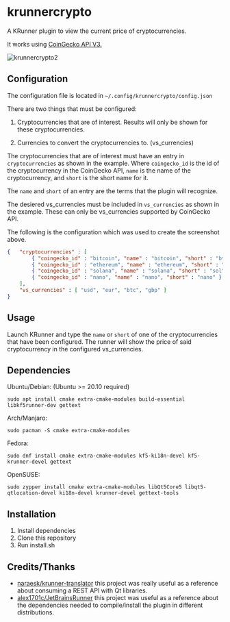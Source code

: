 # krunnercrypto
A KRunner plugin to view the current price of cryptocurrencies.

It works using [CoinGecko API V3.](https://www.coingecko.com/en/api/documentation)

![krunnercrypto2](https://user-images.githubusercontent.com/7107694/146843950-ce2e7a43-e623-46aa-8627-9d56f13a92c1.png)

## Configuration
The configuration file is located in `~/.config/krunnercrypto/config.json`

There are two things that must be configured:

1. Cryptocurrencies that are of interest. Results will only be shown for these cryptocurrencies.

2. Currencies to convert the cryptocurrencies to. (vs_currencies)

The cryptocurrencies that are of interest must have an entry in `cryptocurrencies` as shown in the example. Where `coingecko_id` is the id of the cryptocurrency in the CoinGecko API, `name` is the name of the cryptocurrency, and `short` is the short name for it.

The `name` and `short` of an entry are the terms that the plugin will recognize.

The desiered vs_currencies must be included in `vs_currencies` as shown in the example. These can only be vs_currencies supported by CoinGecko API.

The following is the configuration which was used to create the screenshot above.
```json
{   "cryptocurrencies" : [
        { "coingecko_id" : "bitcoin", "name" : "bitcoin", "short" : "btc" },
        { "coingecko_id" : "ethereum", "name" : "ethereum", "short" : "eth" },
        { "coingecko_id" : "solana", "name" : "solana", "short" : "sol" },
        { "coingecko_id" : "nano", "name" : "nano", "short" : "nano" }
    ],
    "vs_currencies" : [ "usd", "eur", "btc", "gbp" ]
}
```

## Usage
Launch KRunner and type the `name` or `short` of one of the cryptocurrencies that have been configured. The runner will show the price of said cryptocurrency in the configured vs_currencies.

## Dependencies

Ubuntu/Debian: (Ubuntu >= 20.10 required)

`sudo apt install cmake extra-cmake-modules build-essential libkf5runner-dev gettext`

Arch/Manjaro:

`sudo pacman -S cmake extra-cmake-modules`

Fedora:

`sudo dnf install cmake extra-cmake-modules kf5-ki18n-devel kf5-krunner-devel gettext`

OpenSUSE:

`sudo zypper install cmake extra-cmake-modules libQt5Core5 libqt5-qtlocation-devel ki18n-devel krunner-devel gettext-tools`

## Installation
1. Install dependencies
2. Clone this repository
3. Run install.sh

## Credits/Thanks
- [naraesk/krunner-translator](https://github.com/naraesk/krunner-translator) this project was really useful as a reference about consuming a REST API with Qt libraries.
- [alex1701c/JetBrainsRunner](https://github.com/alex1701c/JetBrainsRunner) this project was useful as a reference about the dependencies needed to compile/install the plugin in different distributions.
